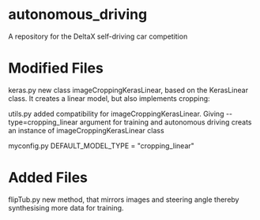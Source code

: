 # autonomous_driving
 A repository for the DeltaX self-driving car competition
 
# Modified Files
keras.py
new class imageCroppingKerasLinear, based on the KerasLinear class. It creates a linear model, but also implements cropping:

utils.py
added compatibility for imageCroppingKerasLinear. Giving --type=cropping_linear argument for training and autonomous driving creats an instance of imageCroppingKerasLinear class

myconfig.py
DEFAULT_MODEL_TYPE = "cropping_linear"

# Added Files
flipTub.py
new method, that mirrors images and steering angle thereby synthesising more data for training.



